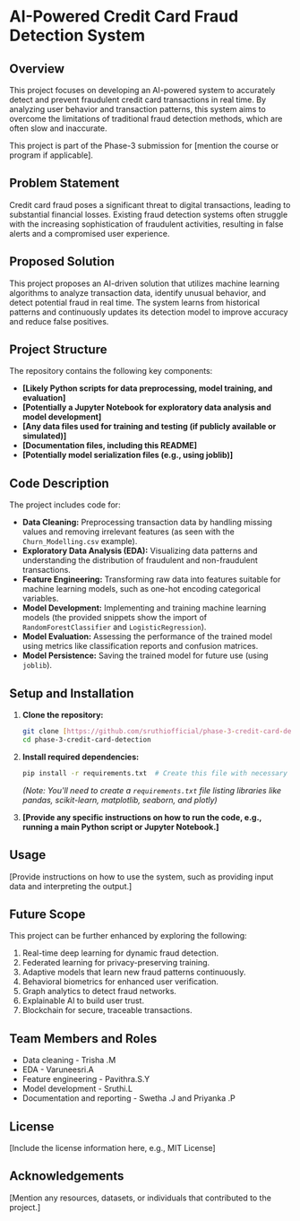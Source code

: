 # AI-Powered Credit Card Fraud Detection System

## Overview

This project focuses on developing an AI-powered system to accurately detect and prevent fraudulent credit card transactions in real time. By analyzing user behavior and transaction patterns, this system aims to overcome the limitations of traditional fraud detection methods, which are often slow and inaccurate.

This project is part of the Phase-3 submission for [mention the course or program if applicable].

## Problem Statement

Credit card fraud poses a significant threat to digital transactions, leading to substantial financial losses. Existing fraud detection systems often struggle with the increasing sophistication of fraudulent activities, resulting in false alerts and a compromised user experience.

## Proposed Solution

This project proposes an AI-driven solution that utilizes machine learning algorithms to analyze transaction data, identify unusual behavior, and detect potential fraud in real time. The system learns from historical patterns and continuously updates its detection model to improve accuracy and reduce false positives.

## Project Structure

The repository contains the following key components:

* **[Likely Python scripts for data preprocessing, model training, and evaluation]**
* **[Potentially a Jupyter Notebook for exploratory data analysis and model development]**
* **[Any data files used for training and testing (if publicly available or simulated)]**
* **[Documentation files, including this README]**
* **[Potentially model serialization files (e.g., using joblib)]**

## Code Description

The project includes code for:

* **Data Cleaning:** Preprocessing transaction data by handling missing values and removing irrelevant features (as seen with the `Churn_Modelling.csv` example).
* **Exploratory Data Analysis (EDA):** Visualizing data patterns and understanding the distribution of fraudulent and non-fraudulent transactions.
* **Feature Engineering:** Transforming raw data into features suitable for machine learning models, such as one-hot encoding categorical variables.
* **Model Development:** Implementing and training machine learning models (the provided snippets show the import of `RandomForestClassifier` and `LogisticRegression`).
* **Model Evaluation:** Assessing the performance of the trained model using metrics like classification reports and confusion matrices.
* **Model Persistence:** Saving the trained model for future use (using `joblib`).

## Setup and Installation

1.  **Clone the repository:**
    ```bash
    git clone [https://github.com/sruthiofficial/phase-3-credit-card-detection.git](https://github.com/sruthiofficial/phase-3-credit-card-detection.git)
    cd phase-3-credit-card-detection
    ```

2.  **Install required dependencies:**
    ```bash
    pip install -r requirements.txt  # Create this file with necessary libraries
    ```
    *(Note: You'll need to create a `requirements.txt` file listing libraries like pandas, scikit-learn, matplotlib, seaborn, and plotly)*

3.  **[Provide any specific instructions on how to run the code, e.g., running a main Python script or Jupyter Notebook.]**

## Usage

[Provide instructions on how to use the system, such as providing input data and interpreting the output.]

## Future Scope

This project can be further enhanced by exploring the following:

1.  Real-time deep learning for dynamic fraud detection.
2.  Federated learning for privacy-preserving training.
3.  Adaptive models that learn new fraud patterns continuously.
4.  Behavioral biometrics for enhanced user verification.
5.  Graph analytics to detect fraud networks.
6.  Explainable AI to build user trust.
7.  Blockchain for secure, traceable transactions.

## Team Members and Roles

* Data cleaning - Trisha .M
* EDA - Varuneesri.A
* Feature engineering - Pavithra.S.Y
* Model development - Sruthi.L
* Documentation and reporting - Swetha .J and Priyanka .P

## License

[Include the license information here, e.g., MIT License]

## Acknowledgements

[Mention any resources, datasets, or individuals that contributed to the project.]
